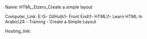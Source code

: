 
Name: HTML_Elzero_Create a simple layout

Computer_Link: E:\5- GitHub\1- Front End\1- HTML\1- Learn HTML In Arabic\24 - Training - Create a Simple Layout

Hosting_link:

